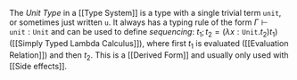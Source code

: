 The *Unit Type* in a [[Type System]] is a type with a single trivial term $\mathtt{unit}$, or sometimes just written $\mathtt{u}$.
It always has a typing rule of the form $\Gamma \vdash \mathtt{unit}:\mathtt{Unit}$ and can be used to define *sequencing*: $t_1;t_2 = (\lambda x:\mathtt{Unit}.t_2)t_1)$ ([[Simply Typed Lambda Calculus]]), where first $t_1$ is evaluated ([[Evaluation Relation]]) and then $t_2$. This is a [[Derived Form]] and usually only used with [[Side effects]].